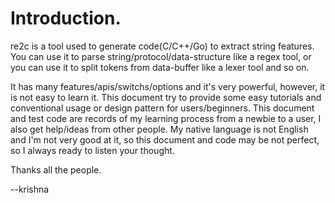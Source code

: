# <a id="Introduction">Introduction.</a>

re2c is a tool used to generate code(C/C++/Go) to extract string features. You can use it to parse string/protocol/data-structure like a regex tool, or you can use it to split tokens from data-buffer like a lexer tool and so on.  

It has many features/apis/switchs/options and it's very powerful, however, it is not easy to learn it. This document try to provide some easy tutorials and conventional usage or design pattern for users/beginners. This document and test code are records of my learning process from a newbie to a user, I also get help/ideas from other people. My native language is not English and I'm not very good at it, so this document and code may be not perfect, so I always ready to listen your thought.

Thanks all the people.

--krishna
